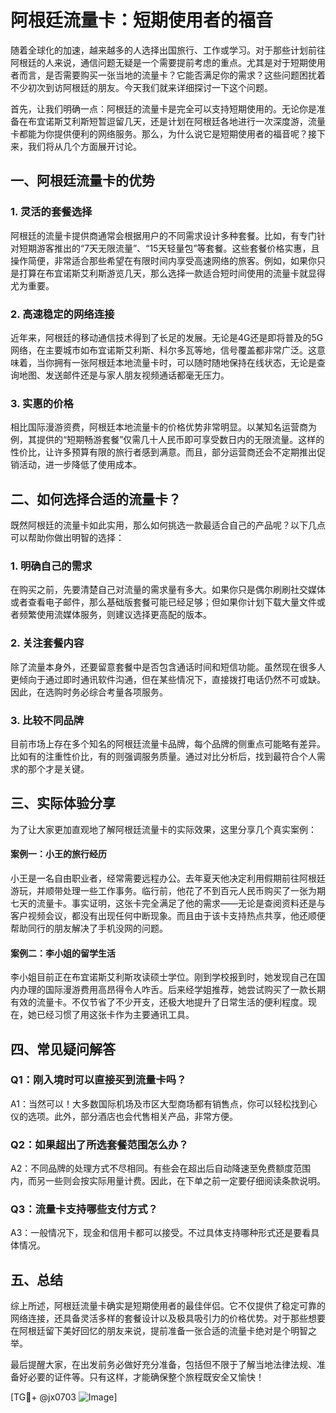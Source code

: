 # 阿根廷流量卡：短期使用者的福音

随着全球化的加速，越来越多的人选择出国旅行、工作或学习。对于那些计划前往阿根廷的人来说，通信问题无疑是一个需要提前考虑的重点。尤其是对于短期使用者而言，是否需要购买一张当地的流量卡？它能否满足你的需求？这些问题困扰着不少初次到访阿根廷的朋友。今天我们就来详细探讨一下这个问题。

首先，让我们明确一点：阿根廷的流量卡是完全可以支持短期使用的。无论你是准备在布宜诺斯艾利斯短暂逗留几天，还是计划在阿根廷各地进行一次深度游，流量卡都能为你提供便利的网络服务。那么，为什么说它是短期使用者的福音呢？接下来，我们将从几个方面展开讨论。

## 一、阿根廷流量卡的优势

### 1. 灵活的套餐选择
阿根廷的流量卡提供商通常会根据用户的不同需求设计多种套餐。比如，有专门针对短期游客推出的“7天无限流量”、“15天轻量包”等套餐。这些套餐价格实惠，且操作简便，非常适合那些希望在有限时间内享受高速网络的旅客。例如，如果你只是打算在布宜诺斯艾利斯游览几天，那么选择一款适合短时间使用的流量卡就显得尤为重要。

### 2. 高速稳定的网络连接
近年来，阿根廷的移动通信技术得到了长足的发展。无论是4G还是即将普及的5G网络，在主要城市如布宜诺斯艾利斯、科尔多瓦等地，信号覆盖都非常广泛。这意味着，当你拥有一张阿根廷本地流量卡时，可以随时随地保持在线状态，无论是查询地图、发送邮件还是与家人朋友视频通话都毫无压力。

### 3. 实惠的价格
相比国际漫游资费，阿根廷本地流量卡的价格优势非常明显。以某知名运营商为例，其提供的“短期畅游套餐”仅需几十人民币即可享受数日内的无限流量。这样的性价比，让许多预算有限的旅行者感到满意。而且，部分运营商还会不定期推出促销活动，进一步降低了使用成本。

## 二、如何选择合适的流量卡？

既然阿根廷的流量卡如此实用，那么如何挑选一款最适合自己的产品呢？以下几点可以帮助你做出明智的选择：

### 1. 明确自己的需求
在购买之前，先要清楚自己对流量的需求量有多大。如果你只是偶尔刷刷社交媒体或者查看电子邮件，那么基础版套餐可能已经足够；但如果你计划下载大量文件或者频繁使用流媒体服务，则建议选择更高配的版本。

### 2. 关注套餐内容
除了流量本身外，还要留意套餐中是否包含通话时间和短信功能。虽然现在很多人更倾向于通过即时通讯软件沟通，但在某些情况下，直接拨打电话仍然不可或缺。因此，在选购时务必综合考量各项服务。

### 3. 比较不同品牌
目前市场上存在多个知名的阿根廷流量卡品牌，每个品牌的侧重点可能略有差异。比如有的注重性价比，有的则强调服务质量。通过对比分析后，找到最符合个人需求的那个才是关键。

## 三、实际体验分享

为了让大家更加直观地了解阿根廷流量卡的实际效果，这里分享几个真实案例：

#### 案例一：小王的旅行经历
小王是一名自由职业者，经常需要远程办公。去年夏天他决定利用假期前往阿根廷游玩，并顺带处理一些工作事务。临行前，他花了不到百元人民币购买了一张为期七天的流量卡。事实证明，这张卡完全满足了他的需求——无论是查阅资料还是与客户视频会议，都没有出现任何中断现象。而且由于该卡支持热点共享，他还顺便帮助同行的朋友解决了手机没网的问题。

#### 案例二：李小姐的留学生活
李小姐目前正在布宜诺斯艾利斯攻读硕士学位。刚到学校报到时，她发现自己在国内办理的国际漫游费用高昂得令人咋舌。后来经学姐推荐，她尝试购买了一款长期有效的流量卡。不仅节省了不少开支，还极大地提升了日常生活的便利程度。现在，她已经习惯了用这张卡作为主要通讯工具。

## 四、常见疑问解答

### Q1：刚入境时可以直接买到流量卡吗？
A1：当然可以！大多数国际机场及市区大型商场都有销售点，你可以轻松找到心仪的选项。此外，部分酒店也会代售相关产品，非常方便。

### Q2：如果超出了所选套餐范围怎么办？
A2：不同品牌的处理方式不尽相同。有些会在超出后自动降速至免费额度范围内，而另一些则会按实际用量计费。因此，在下单之前一定要仔细阅读条款说明。

### Q3：流量卡支持哪些支付方式？
A3：一般情况下，现金和信用卡都可以接受。不过具体支持哪种形式还是要看具体情况。

## 五、总结

综上所述，阿根廷流量卡确实是短期使用者的最佳伴侣。它不仅提供了稳定可靠的网络连接，还具备灵活多样的套餐设计以及极具吸引力的价格优势。对于那些想要在阿根廷留下美好回忆的朋友来说，提前准备一张合适的流量卡绝对是个明智之举。

最后提醒大家，在出发前务必做好充分准备，包括但不限于了解当地法律法规、准备好必要的证件等。只有这样，才能确保整个旅程既安全又愉快！

[TG💪+ @jx0703 ![Image](https://github.com/user-attachments/assets/dbca1d08-cadb-493c-b0ec-ad6f7a83f270)]